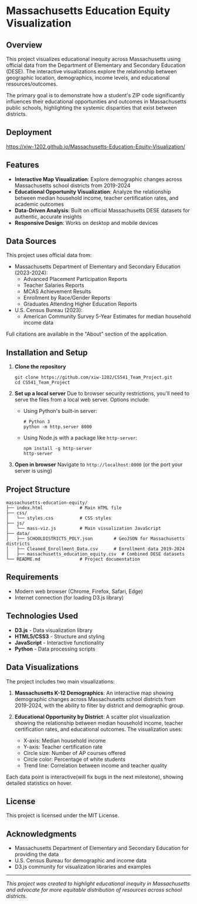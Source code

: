 # Massachusetts Education Equity Visualization

## Overview

This project visualizes educational inequity across Massachusetts using official data from the Department of Elementary and Secondary Education (DESE). The interactive visualizations explore the relationship between geographic location, demographics, income levels, and educational resources/outcomes.

The primary goal is to demonstrate how a student's ZIP code significantly influences their educational opportunities and outcomes in Massachusetts public schools, highlighting the systemic disparities that exist between districts.

## Deployment

https://xiw-1202.github.io/Massachusetts-Education-Equity-Visualization/

## Features

- **Interactive Map Visualization**: Explore demographic changes across Massachusetts school districts from 2019-2024
- **Educational Opportunity Visualization**: Analyze the relationship between median household income, teacher certification rates, and academic outcomes
- **Data-Driven Analysis**: Built on official Massachusetts DESE datasets for authentic, accurate insights
- **Responsive Design**: Works on desktop and mobile devices

## Data Sources

This project uses official data from:

- Massachusetts Department of Elementary and Secondary Education (2023-2024):
  - Advanced Placement Participation Reports
  - Teacher Salaries Reports
  - MCAS Achievement Results
  - Enrollment by Race/Gender Reports
  - Graduates Attending Higher Education Reports
- U.S. Census Bureau (2023):
  - American Community Survey 5-Year Estimates for median household income data

Full citations are available in the "About" section of the application.

## Installation and Setup

1. **Clone the repository**

   ```
   git clone https://github.com/xiw-1202/CS541_Team_Project.git
   cd CS541_Team_Project
   ```

2. **Set up a local server**
   Due to browser security restrictions, you'll need to serve the files from a local web server. Options include:

   - Using Python's built-in server:

     ```
     # Python 3
     python -m http.server 8000
     ```

   - Using Node.js with a package like `http-server`:
     ```
     npm install -g http-server
     http-server
     ```

3. **Open in browser**
   Navigate to `http://localhost:8000` (or the port your server is using)

## Project Structure

```
massachusetts-education-equity/
├── index.html              # Main HTML file
├── css/
│   └── styles.css          # CSS styles
├── js/
│   └── mass-viz.js         # Main visualization JavaScript
├── data/
│   ├── SCHOOLDISTRICTS_POLY.json        # GeoJSON for Massachusetts districts
│   ├── Cleaned_Enrollment_Data.csv      # Enrollment data 2019-2024
│   ├── massachusetts_education_equity.csv  # Combined DESE datasets
└── README.md               # Project documentation
```

## Requirements

- Modern web browser (Chrome, Firefox, Safari, Edge)
- Internet connection (for loading D3.js library)

## Technologies Used

- **D3.js** - Data visualization library
- **HTML5/CSS3** - Structure and styling
- **JavaScript** - Interactive functionality
- **Python** - Data processing scripts

## Data Visualizations

The project includes two main visualizations:

1. **Massachusetts K-12 Demographics**: An interactive map showing demographic changes across Massachusetts school districts from 2019-2024, with the ability to filter by district and demographic group.

2. **Educational Opportunity by District**: A scatter plot visualization showing the relationship between median household income, teacher certification rates, and educational outcomes. The visualization uses:
   - X-axis: Median household income
   - Y-axis: Teacher certification rate
   - Circle size: Number of AP courses offered
   - Circle color: Percentage of white students
   - Trend line: Correlation between income and teacher quality

Each data point is interactive(will fix bugs in the next milestone), showing detailed statistics on hover.

## License

This project is licensed under the MIT License.

## Acknowledgments

- Massachusetts Department of Elementary and Secondary Education for providing the data
- U.S. Census Bureau for demographic and income data
- D3.js community for visualization libraries and examples

---

_This project was created to highlight educational inequity in Massachusetts and advocate for more equitable distribution of resources across school districts._
